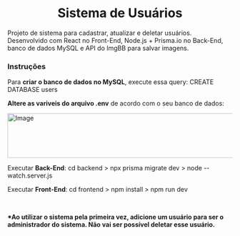 <div>
    <h1 align="center">Sistema de Usuários</h1>
    <p>Projeto de sistema para cadastrar, atualizar e deletar usuários. Desenvolvido com React no Front-End, Node.js + Prisma.io no Back-End, banco de dados MySQL e API do ImgBB para salvar imagens.</p>
    <h3>Instruções</h3>
    <p>Para <strong>criar o banco de dados no MySQL</strong>, execute essa query: CREATE DATABASE users</p>
    <p><strong>Altere as variveis do arquivo .env</strong> de acordo com o seu banco de dados:</p>
    <img width="845" height="100" alt="Image" src="https://github.com/user-attachments/assets/b693ae39-8aaa-475f-a087-f717ed190cba" /> <br/>
    <p>Executar <strong>Back-End</strong>: cd backend > npx prisma migrate dev > node --watch.server.js</p>
    <p>Executar <strong>Front-End</strong>: cd frontend > npm install > npm run dev</p> <br/>
    <p><strong>*Ao utilizar o sistema pela primeira vez, adicione um usuário para ser o administrador do sistema. Não vai ser possível deletar esse usuário.</strong></p>
</div>
